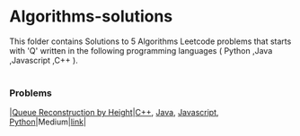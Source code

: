# Algorithms-solutions
This folder contains Solutions to 5 Algorithms Leetcode problems that starts with 'Q' written in the following programming languages ( Python ,Java ,Javascript ,C++ ).<br><br>
### Problems ###
|[Queue Reconstruction by Height](https://github.com/AnasImloul/Leetcode-solutions/tree/main/algorithms/Q/Queue%20Reconstruction%20by%20Height/)|[C++](https://github.com/AnasImloul/Leetcode-solutions/tree/main/algorithms/Q/Queue%20Reconstruction%20by%20Height/Queue%20Reconstruction%20by%20Height.cpp), [Java](https://github.com/AnasImloul/Leetcode-solutions/tree/main/algorithms/Q/Queue%20Reconstruction%20by%20Height/Queue%20Reconstruction%20by%20Height.java), [Javascript](https://github.com/AnasImloul/Leetcode-solutions/tree/main/algorithms/Q/Queue%20Reconstruction%20by%20Height/Queue%20Reconstruction%20by%20Height.js), [Python](https://github.com/AnasImloul/Leetcode-solutions/tree/main/algorithms/Q/Queue%20Reconstruction%20by%20Height/Queue%20Reconstruction%20by%20Height.py)|Medium|[link](https://leetcode.com/problems/queue-reconstruction-by-height)|